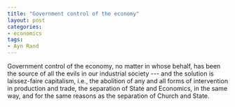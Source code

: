```yaml
---
title: "Government control of the economy"
layout: post
categories:
- economics
tags:
- Ayn Rand
---
```


Government control of the economy, no matter in whose behalf, has been the source of all the evils in our industrial society --- and the solution is laissez-faire capitalism, i.e., the abolition of any and all forms of intervention in production and trade, the separation of State and Economics, in the same way, and for the same reasons as the separation of Church and State.